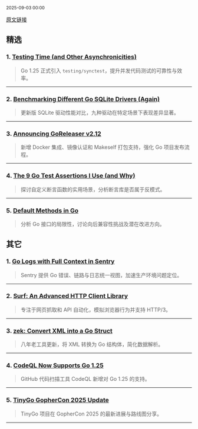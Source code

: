 <sub>2025-09-03 00:00</sub>


[原文链接](https://golangweekly.com/issues/568)


## 精选

### 1. [Testing Time (and Other Asynchronicities)](https://go.dev)
> Go 1.25 正式引入 `testing/synctest`，提升并发代码测试的可靠性与效率。

---

### 2. [Benchmarking Different Go SQLite Drivers (Again)](https://github.com)
> 更新版 SQLite 驱动性能对比，九种驱动在特定场景下表现差异显著。

---

### 3. [Announcing GoReleaser v2.12](https://carlosbecker.com)
> 新增 Docker 集成、镜像认证和 Makeself 打包支持，强化 Go 项目发布流程。

---

### 4. [The 9 Go Test Assertions I Use (and Why)](https://www.alexedwards.net)
> 探讨自定义断言函数的实用场景，分析断言库是否属于反模式。

---

### 5. [Default Methods in Go](https://mcyoung.xyz)
> 分析 Go 接口的局限性，讨论向后兼容性挑战及潜在改进方向。

## 其它

### 1. [Go Logs with Full Context in Sentry](https://sentry.io)
> Sentry 提供 Go 错误、链路与日志统一视图，加速生产环境问题定位。

---

### 2. [Surf: An Advanced HTTP Client Library](https://github.com)
> 专注于网页抓取和 API 自动化，模拟浏览器行为并支持 HTTP/3。

---

### 3. [zek: Convert XML into a Go Struct](https://golangweekly.com/link/173636/rss)
> 八年老工具更新，将 XML 转换为 Go 结构体，简化数据解析。

---

### 4. [CodeQL Now Supports Go 1.25](https://golangweekly.com/link/173624/rss)
> GitHub 代码扫描工具 CodeQL 新增对 Go 1.25 的支持。

---

### 5. [TinyGo GopherCon 2025 Update](https://golangweekly.com/link/173625/rss)
> TinyGo 项目在 GopherCon 2025 的最新进展与路线图分享。

---
    
